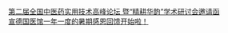   
[第二届全国中医药实用技术高峰论坛 暨“精耕华韵”学术研讨会邀请函](http://www.dianyue.me/archives/997/439u21ollfrd5x3s/)  
[宣德国医馆一年一度的暑期感恩回馈开始啦！](http://www.dianyue.me/archives/404/hdk43c0xs1aqr9qp/)